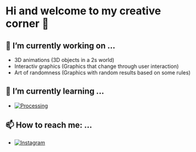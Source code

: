 # Hi and welcome to my creative corner 👋

## 🔭 I’m currently working on ...
- 3D animations (3D objects in a 2s world)
- Interactiv graphics (Graphics that change through user interaction)
- Art of randomness (Graphics with random results based on some rules)

## 🌱 I’m currently learning ...
- [![Processing](https://img.shields.io/badge/-Processing-000000?style=for-the-badge&logo=processing)](https://processing.org/)

## 📫 How to reach me: ...
- [![Instagram](https://img.shields.io/badge/-Instagram-000000?style=for-the-badge&logo=instagram)](https://www.instagram.com/creativevisualcoding/)
<!--

**CreativeVisualCoding/CreativeVisualCoding** is a ✨ _special_ ✨ repository because its `README.md` (this file) appears on your GitHub profile.

Here are some ideas to get you started:

- 🔭 I’m currently working on ...
- 🌱 I’m currently learning ...
- 👯 I’m looking to collaborate on ...
- 🤔 I’m looking for help with ...
- 💬 Ask me about ...
- 📫 How to reach me: ...
- 😄 Pronouns: ...
- ⚡ Fun fact: ...
-->
